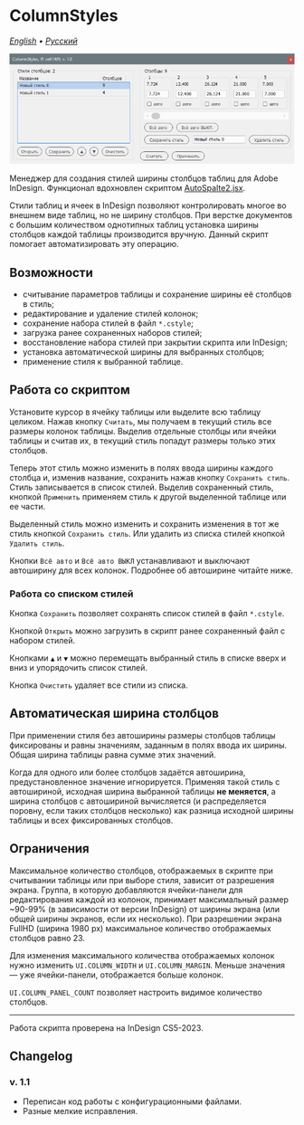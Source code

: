 # ColumnStyles

*[English](README.md) • [Русский](README-ru.md)*

![](images/ColumnStyles-screen-ru.png)

Менеджер для создания стилей ширины столбцов таблиц для Adobe InDesign. Функционал вдохновлен скриптом [AutoSpalte2.jsx](https://github.com/gsingelmann/indd_autocolumn).

Стили таблиц и ячеек в InDesign позволяют контролировать многое во внешнем виде таблиц, но не ширину столбцов. При верстке документов с большим количеством однотипных таблиц установка ширины столбцов каждой таблицы производится вручную. Данный скрипт помогает автоматизировать эту операцию.

## Возможности

- считывание параметров таблицы и сохранение ширины её столбцов в стиль;
- редактирование и удаление стилей колонок;
- сохранение набора стилей в файл `*.cstyle`;
- загрузка ранее сохраненных наборов стилей;
- восстановление набора стилей при закрытии скрипта или InDesign;
- установка автоматической ширины для выбранных столбцов;
- применение стиля к выбранной таблице.

## Работа со скриптом

Установите курсор в ячейку таблицы или выделите всю таблицу целиком. Нажав кнопку `Считать`, мы получаем в текущий стиль все размеры колонок таблицы. Выделив отдельные столбцы или ячейки таблицы и считав их, в текущий стиль попадут размеры только этих столбцов.

Теперь этот стиль можно изменить в полях ввода ширины каждого столбца и, изменив название, сохранить нажав кнопку `Сохранить стиль`. Стиль записывается в список стилей. Выделив сохраненный стиль, кнопкой `Применить` применяем стиль к другой выделенной таблице или ее части.

Выделенный стиль можно изменить и сохранить изменения в тот же стиль кнопкой `Сохранить стиль`. Или удалить из списка стилей кнопкой `Удалить стиль`.

Кнопки `Всё авто` и `Всё авто ВЫКЛ` устанавливают и выключают автоширину для всех колонок. Подробнее об автоширине читайте ниже.

### Работа со списком стилей

Кнопка `Сохранить` позволяет сохранять список стилей в файл `*.cstyle`.

Кнопкой `Открыть` можно загрузить в скрипт ранее сохраненный файл с набором стилей.

Кнопками `▲` и `▼` можно перемещать выбранный стиль в списке вверх и вниз и упорядочить список стилей.

Кнопка `Очистить` удаляет все стили из списка.

## Автоматическая ширина столбцов

При применении стиля без автоширины размеры столбцов таблицы фиксированы и равны значениям, заданным в полях ввода их ширины. Общая ширина таблицы равна сумме этих значений.

Когда для одного или более столбцов задаётся автоширина, предустановленное значение игнорируется. Применяя такой стиль с автошириной, исходная ширина выбранной таблицы **не меняется**, а ширина столбцов с автошириной вычисляется (и распределяется поровну, если таких столбцов несколько) как разница исходной ширины таблицы и всех фиксированных столбцов.

## Ограничения

Максимальное количество столбцов, отображаемых в скрипте при считывании таблицы или при выборе стиля, зависит от разрешения экрана. Группа, в которую добавляются ячейки-панели для редактирования каждой из колонок, принимает максимальный размер ~90-99% (в зависимости от версии InDesign) от ширины экрана (или общей ширины экранов, если их несколько). При разрешении экрана FullHD (ширина 1980 px) максимальное количество отображаемых столбцов равно 23.

Для изменения максимального количества отображаемых колонок нужно изменить `UI.COLUMN_WIDTH` и `UI.COLUMN_MARGIN`. Меньше значения — уже ячейки-панели, отображается больше колонок.

`UI.COLUMN_PANEL_COUNT` позволяет настроить видимое количество столбцов.

---

Работа скрипта проверена на InDesign CS5-2023.

## Changelog

### v. 1.1

- Переписан код работы с конфигурационными файлами.
- Разные мелкие исправления.
